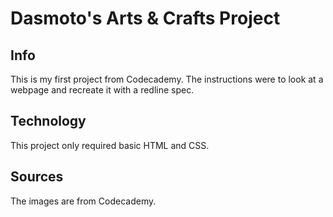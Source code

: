 # Dasmoto's Arts & Crafts Project

## Info
This is my first project from Codecademy. The instructions were to look at a webpage and recreate it with a redline spec.

## Technology
This project only required basic HTML and CSS.

## Sources
The images are from Codecademy.